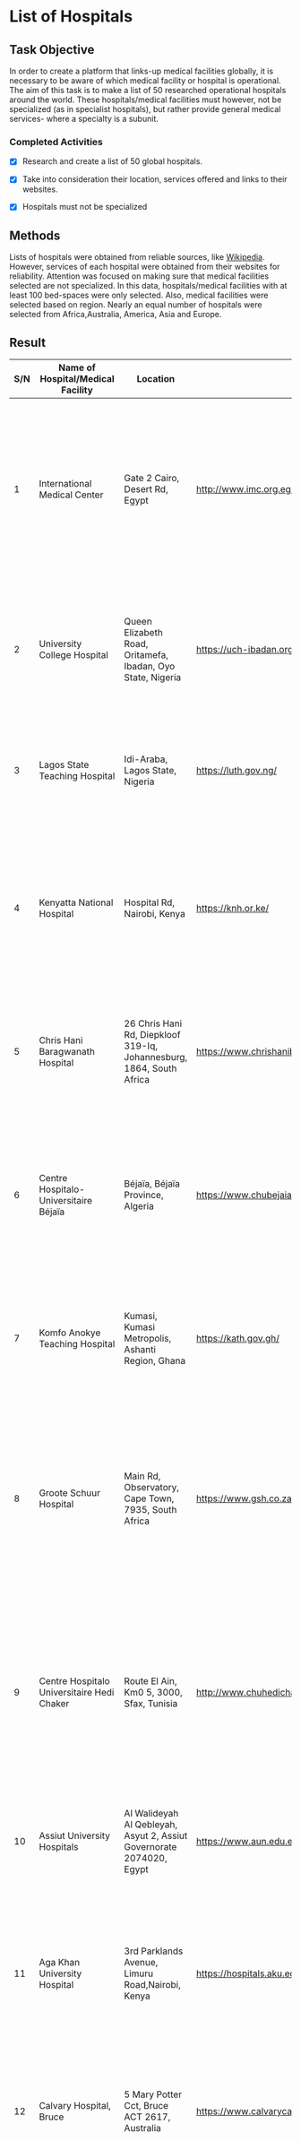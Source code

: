 # List of Hospitals

## Task Objective

In order to create a platform that links-up medical facilities globally, it is necessary to be aware of which medical facility or hospital is operational. The aim of this task is to make a list of 50 researched operational hospitals around the world. These hospitals/medical facilities must however, not be specialized (as in specialist hospitals), but rather provide general medical services- where a specialty is a subunit.

### Completed Activities

- [x] Research and create a list of 50 global hospitals.

- [x] Take into consideration their location, services offered and links to their websites.

- [x] Hospitals must not be specialized

## Methods

Lists of hospitals were obtained from reliable sources, like [Wikipedia](https://www.wikipedia.org/). However, services of each hospital were obtained from their websites for reliability. Attention was focused on making sure that medical facilities selected are not specialized. In this data, hospitals/medical facilities with at least 100 bed-spaces were only selected.
Also, medical facilities were selected based on region. Nearly an equal number of hospitals were selected from Africa,Australia, America, Asia and Europe.

## Result

| S/N | Name of Hospital/Medical Facility                         | Location                                                                                     | Website URL                                                                                       | Services Offered                                                                                                                                                                                                                                                                                                                                                                                                                                                                                                                                                                                                                                                                                                                              |
| --- | --------------------------------------------------------- | -------------------------------------------------------------------------------------------- | ------------------------------------------------------------------------------------------------- | --------------------------------------------------------------------------------------------------------------------------------------------------------------------------------------------------------------------------------------------------------------------------------------------------------------------------------------------------------------------------------------------------------------------------------------------------------------------------------------------------------------------------------------------------------------------------------------------------------------------------------------------------------------------------------------------------------------------------------------------- |
| 1   | International Medical Center                              | Gate 2 Cairo, Desert Rd, Egypt                                                               | http://www.imc.org.eg/imc/                                                                        | Cancer Treatment and Management, Geriatric Medicine, PET Scan, Organ Transplantation(Renal, Liver and Pancreas), Cardiac Surgery, Paediatrics, Immunology, Eye Care, Gastroenterology & Endoscopy, Neurology & Neurosurgery, Interventional Radiology, Vascular Surgery, Gynaecology/Obstetrics, Urology & Urodynamics, Plastic Surgery and ENT, General Medicine/Surgery                                                                                                                                                                                                                                                                                                                                                                     |
| 2   | University College Hospital                               | Queen Elizabeth Road, Oritamefa, Ibadan, Oyo State, Nigeria                                  | https://uch-ibadan.org.ng/                                                                        | Internal Medicine, Surgery, Gynecology/Obstetrics, Otorhinolaryngology, Opthalmology, Anesthesia, Orthopaedic Surgery and Traumatology, Laboratory Medicine, Psychiatry, Community Medicine, Family Medicine, Radiology, Radiation Oncology, Neurological Surgery and Dentistry                                                                                                                                                                                                                                                                                                                                                                                                                                                               |
| 3   | Lagos State Teaching Hospital                             | Idi-Araba, Lagos State, Nigeria                                                              | https://luth.gov.ng/                                                                              | Dentistry, Internal Medicine, Gynaecology/Obstetrics, Laboratory Medicine, Anesthesia, Paediatrics, Cancer Treatment and Management, General Surgery, Dentistry, ENT, Orthopaedics, Psychiatry                                                                                                                                                                                                                                                                                                                                                                                                                                                                                                                                                |
| 4   | Kenyatta National Hospital                                | Hospital Rd, Nairobi, Kenya                                                                  | https://knh.or.ke/                                                                                | Dentistry, ENT, Rehabilitative Services, Opthalmology, Anesthesia, Paediatrics, Cancer Treatment, Psychiatry, Nutrition, Comprehensive Care, Respiratory Infectious Disease Care, Dermatology, Endoscopy, Renal Care, Radiology, Laboratory Medicine, General Surgery and Specialized Surgery, Orthopedic Surgery, Cardiothoracic Surgery.                                                                                                                                                                                                                                                                                                                                                                                                    |
| 5   | Chris Hani Baragwanath Hospital                           | 26 Chris Hani Rd, Diepkloof 319-Iq, Johannesburg, 1864, South Africa                         | https://www.chrishanibaragwanathhospital.co.za/                                                   | Orthopedic/Trauma Surgery, Gynaecology/Obstetrics, Paediatrics, Radiology/Radiography, General and Specialized Surgery, Eye Care, Laboratory Medicine, Internal Medicine,Anesthesia.                                                                                                                                                                                                                                                                                                                                                                                                                                                                                                                                                          |
| 6   | Centre Hospitalo-Universitaire Béjaïa                     | Béjaïa, Béjaïa Province, Algeria                                                             | https://www.chubejaia.dz/                                                                         | Anesthesiology, Cardiology, General Surgery, Epidemiology and Preventive Healthcare, Gastroenterology, Infectious Diseases Control, Internal Medicine, Neurosurgery, Orthopedic Traumatology, Emergency Medicine and Surgery, Gynaecology/Obstetrics, Paediatrics, Psychiatry, Forensic Medicine, Nephrology/Haemodialysis, Pulmonology/Pthisiology                                                                                                                                                                                                                                                                                                                                                                                           |
| 7   | Komfo Anokye Teaching Hospital                            | Kumasi, Kumasi Metropolis, Ashanti Region, Ghana                                             | https://kath.gov.gh/                                                                              | Anesthesia, Paediatrics, ENT, Gynaecology/Obstetrics, Cancer Treatment and Management, Family Medicine. Laboratory Medicine, Radiology, Dentistry, Opthalmology, Emergency Medicine and Surgery                                                                                                                                                                                                                                                                                                                                                                                                                                                                                                                                               |
| 8   | Groote Schuur Hospital                                    | Main Rd, Observatory, Cape Town, 7935, South Africa                                          | https://www.gsh.co.za/                                                                            | General Medicine and Surgery, Dermatology, Neurology, Trauma, Paediatrics, Emergency Medicine and Surgery, Opthalmology, Obstetrics and Gynaecology, Psychiatry, Cardio-thoracic Surgery, Neurosurgery, Orthopaedic Surgery, Plastic Surgery, Tissue and Organ Transplantation, Infectious diseases/HIV Medicine, ENT, Family Medicine, Forensic Medicine, Radiology, Gastroenterology                                                                                                                                                                                                                                                                                                                                                        |
| 9   | Centre Hospitalo Universitaire Hedi Chaker                | Route El Ain, Km0 5, 3000, Sfax, Tunisia                                                     | http://www.chuhedichaker.tn/index                                                                 | Anesthesia Resuscitation, Gynecology-Obstetrics, Neonatology, Pediatrics, Cardiology, Endocrinology, Hematology, Infectious diseases, Internal medicine, Nephrology, Community medicine, Preventive medicine and hospital hygiene, Radiology, Dermatology, Neurology-paediatrics, Rheumatology, Psychiatry, Gastrology, Stomatology, Occupational Medicine and Pathology, Pulmonology                                                                                                                                                                                                                                                                                                                                                         |
| 10  | Assiut University Hospitals                               | Al Walideyah Al Qebleyah, Asyut 2, Assiut Governorate 2074020, Egypt                         | https://www.aun.edu.eg/main/university-hospitals                                                  | Gynecology-Obstetrics, Pediatrics, Psychiatry, Opthalmology, Dermatology, Orthopedic Medicine and Surgery, Dentistry, Liver Transplatation/Diseases Control, Laboratory Medicine, Radiology, Cancer Treatment                                                                                                                                                                                                                                                                                                                                                                                                                                                                                                                                 |
| 11  | Aga Khan University Hospital                              | 3rd Parklands Avenue, Limuru Road,Nairobi, Kenya                                             | https://hospitals.aku.edu/                                                                        | Cancer Care and Treatment, Cardiology, Radiology/Radiography, Gynecology/Obstetry, Paediatrics, Laboratory Medicine, General Surgery, Orthopedic/Trauma Surgery, Dentisitry, Dietetics, Eye Care, Anesthesia, Accident/Emergency Medicine and Surgery, Haematology                                                                                                                                                                                                                                                                                                                                                                                                                                                                            |
| 12  | Calvary Hospital, Bruce                                   | 5 Mary Potter Cct, Bruce ACT 2617, Australia                                                 | https://www.calvarycare.org.au/public-hospital-bruce                                              | Cancer Treatment and Management, Cardiology,Emergency Medicine and Surgery, Lymphodaema Physiotherapy Care, Gynecology/Obstetrics, Paediatrics, General Surgery, Occupational Therapy, Radiology, Endoscopy                                                                                                                                                                                                                                                                                                                                                                                                                                                                                                                                   |
| 13  | Nambour General Hospital                                  | Hospital Road, Nambour QLD 4560, Australia                                                   | https://www.sunshinecoast.health.qld.gov.au/hospitals-and-health-centres/nambour-general-hospital | Dentistry, Dermatology, Diabetes Care, Emergency Medicine and Surgery, Gastroenterology, Gynaecology/Obstetrics, Haematology, Geriatric Medicine, Infectious Disease Control, Paediatrics, Urology, Podiatry, Sexual Health Services                                                                                                                                                                                                                                                                                                                                                                                                                                                                                                          |
| 14  | Cabrini Hospital                                          | 181/183 Wattletree Rd, Malvern VIC 3144, Australia                                           | https://www.cabrini.com.au/                                                                       | Cancer Treatment and Management, Chronic Disease Management, ENT, Emergency Medicine, Radiology, Gynaecology/Obstetrics, Neurology/Neurosurgery, Orthopaedics/Trauma Surgery, Parkinson's program, Urology, Psychiatry.                                                                                                                                                                                                                                                                                                                                                                                                                                                                                                                       |
| 15  | Cairns Private Hospital                                   | G1 Upward St, Cairns City QLD 4870, Australia                                                | https://www.cairnsprivate.com.au/                                                                 | Bariatric Weight Loss Surgery, Haematology, Cancer Care and Treatment, Orthopaedics/Trauma Surgery, Robotic programs, Medical Rehabilitation, Renal Dialysis, Gynaecology/Obstetricsm Paediatrics                                                                                                                                                                                                                                                                                                                                                                                                                                                                                                                                             |
| 16  | Gladstone Hospital                                        | 1 Park St, West Gladstone QLD 4680, Australia                                                | https://www.health.qld.gov.au/cq/hospitals/gladstone                                              | Eye Care, Cancer Care and Treatment, Radiology, Emergency Medicine and Surgery, Orthopaedic/Trauma Surgery, Renal Services, Gynaecology/Obstetrics, Telehealth, Sexual health and Podiatry                                                                                                                                                                                                                                                                                                                                                                                                                                                                                                                                                    |
| 17  | Rockhampton Hospital                                      | 2 Canning St, Rockhampton QLD 4700, Australia                                                | https://www.health.qld.gov.au/services/central-queensland/rockhampton                             | Gynecology/Obstetrics, Pediatrics, Dermatology, Orthopedic Medicine and Surgery, Dentistry, Laboratory Medicine, Radiology, Cancer Treatment, ENT, Cardiology, Rheumatology, Podiatry, TB Control, Haematology, Palliative Care                                                                                                                                                                                                                                                                                                                                                                                                                                                                                                               |
| 18  | Cleveland Clinic                                          | 9500 Euclid Avenue, Cleveland, Ohio, USA                                                     | https://my.clevelandclinic.org/                                                                   | Urology, Gynecology/Obstetrics, Anesthesiology & Pain Management, Pathology and Laboratory Medicine, Bariatric and Metabolism Medicine, Dermatology and Plastic Surgery, Cancer Care and Management, Eye Care                                                                                                                                                                                                                                                                                                                                                                                                                                                                                                                                 |
| 19  | Butaro Hospital                                           | Butaro Sector, Burera District, Northern Province, Rwanda                                    | https://www.butarohospital.gov.rw/                                                                | Gynaecology/Obstetrics, Emergency Medicine and Surgery, Paediatrics, Internal Medicine, Laboratory Medicine, Radiology, Physiotherapy                                                                                                                                                                                                                                                                                                                                                                                                                                                                                                                                                                                                         |
| 20  | Mayo Clinic                                               | 34 2nd Ave SW, Rochester, MN 55902, USA                                                      | https://www.mayoclinic.org/                                                                       | Anesthesiology, Audiology, Bariatric Center, Brain Tumor Program, Breast and Melanoma Surgical Oncology, Cardiovascular Medicine, Cardiovascular Surgery, Clinical Genomics, Colorectal Surgery, Dental Specialties, Dermatology, Emergency Medicine, Family Medicine, Gastroenterology and Hepatology, General Internal Medicine, Hematology, Pancreas Surgery, Laboratory Medicine, Lung Cancer Program, Nephrology and Hypertension, Neurology, Neurosurgery, Obstetrics and Gynecology, Ophthalmology, Oral and Maxillofacial Surgery, Orthopedic Surgery, ENT, Pediatrics, Hand Transplant, Heart Transplant Program, Kidney Transplant Program, Liver Transplant Program, Lung Transplant Program, Pancreas Transplant Program, Urology |
| 21  | Peter Lougheed Centre                                     | 3500 26 Ave NE, Calgary, Alberta, Canada                                                     | https://www.albertahealthservices.ca/                                                             | AADL Test Clinic-Respiratory Benefits-Home Oxygen, Anaesthesia Services, Aortopathy Clinic, Arterial Blood Gases / Cooximetry, Bronchoscopy Clinic, Cardiac Diagnostics, Cardiac Implantable Electrical Device (CIED) Clinic, Pediatrics, Consultation-Liaison Psychiatry, Diabetes Centre, Electroencephalography Service, Electromyography Service, Emergency Services, Endoscopy / Colonoscopy Services, General Medicine and Surgery                                                                                                                                                                                                                                                                                                      |
| 22  | Lakeridge Health Ajax and Pickering                       | Ajax, Durham, Ontario, Canada                                                                | https://www.lakeridgehealth.on.ca/                                                                | Cardiology, Gynecology/Obstetrics, Genetics, Cancer Care and Treatment, Pediatrics, Orthopedic Medicine and Surgery, Dentistry, ENT, Eye Care, Emergency Medicine and Surgery, Endoscopy, Kidney Care, Radiology, Urology                                                                                                                                                                                                                                                                                                                                                                                                                                                                                                                     |
| 23  | Rockyview General Hospital                                | 7007 14 Street SW, Calgary, Alberta, Canada                                                  | http://www.albertahealthservices.ca/facilities.asp?pid=facility&rid=3                             | Breast Feeding, Bronchoscopy, Cystoscopy, Enterostomal Therapy, General Cardiology, Infectious Disease, Medical Geriatric, Gynecology/Obstetrics, Ophthalmology, Orthopedic Medicine and Surgery                                                                                                                                                                                                                                                                                                                                                                                                                                                                                                                                              |
| 24  | McGill University Health Centre                           | Montreal, Quebec, Canada                                                                     | https://muhc.ca/                                                                                  | Pediatrics, Critical Care, Dental Specialties, Dermatology, Emergency Medicine, Endocrine Surgery, Family Medicine, Gastroenterology and Hepatology, General Internal Medicine, Hematology, Infectious diseases, Internal medicine, Nephrology, Community medicine, Preventive medicine and hospital hygiene, Radiology, Orthopedic Medicine and Surgery                                                                                                                                                                                                                                                                                                                                                                                      |
| 25  | Massachusetts General Hospital                            | 55 Fruit St, Boston, MA 02114, USA                                                           | https://www.massgeneral.org/                                                                      | Anaethesia, Critical Care, Pain Medicine, Medical Rehabilitation, Cancer Care and Treatment, Gynaecology/Obstetrics, Dermatology, Opthalmology, Psychiatry, Tissue/Organ Transplant, Orthopedic Surgery, Neurosurgery, Urology, ENT, Pediatrics, Pathology, Sport Medicine, Radiology                                                                                                                                                                                                                                                                                                                                                                                                                                                         |
| 26  | The Johns Hopkins Hospital                                | 1800 Orleans Street, Baltimore, Maryland, USA                                                | https://www.hopkinsmedicine.org/the_johns_hopkins_hospital/                                       | ENT, Radiology, Geriatrics, Neurology, Neurosurgery, Urology, Rheumatology, Psychiatry, Opthalmology, Gastroenterology, GI Surgery, Diabetes, Endocrinology, Cardiology, Heart Surgery, Oncology (Cancer Care and Treatment), Gynaecology/Obstetrics, Pulmonology, Orthopedics, Nephrology                                                                                                                                                                                                                                                                                                                                                                                                                                                    |
| 27  | Stanford University Medical Center                        | 500 Pasteur Dr.Stanford, California, USA                                                     | https://stanfordhealthcare.org/                                                                   | Otolaryngology – head and neck surgery, Cancer Care and Treatment, Cardiology & Heart surgery, Orthopedics, Urology, Gynecology, Nephrology, Neurology & Neurosurgery, Pulmonology, Gastroenterology &, GI surgery, Geriatrics, Diabetes & Endocrinology, Organ Transplantation, Trauma, Paediatrics, Emergency Medicine and Surgery, Opthalmology, Psychiatry, Plastic Surgery                                                                                                                                                                                                                                                                                                                                                               |
| 28  | Mount Sinai Hospital                                      | 600 University Ave, Toronto, ON M5G 1X5, Canada                                              | https://www.mountsinai.on.ca/                                                                     | Cancer medicine, Cardiology, Dentistry, Diabetes Treatment, ENT, Family Medicine, Fertility, Genetics, Geriatrics, Opthalmology, Orthopaedics, Otolarygology, Pathology and Laboratory Medicine, Psychiatry, Rheumatology, Sports Medicine, Urology                                                                                                                                                                                                                                                                                                                                                                                                                                                                                           |
| 29  | Northwestern Memorial Hospital                            | 251 East Huron Street, Chicago, Illinois, USA                                                | https://www.nm.org/locations/northwestern-memorial-hospital                                       | Allergy and Immunology Care, Cancer Care and Treatment, Cardiology, Clinical Genetics, Dermatology, Diabetes Care and Treatment, ENT, Gastroenterology, Heamatology, Radiology, Opthalmology, Organ Transplantation, Orthopaedics, Rheumatology, Urology, Paediatrics, Pain Management, Neurology and Neurosurgery, Nutritional Services, Integrative Medicine                                                                                                                                                                                                                                                                                                                                                                                |
| 30  | Rush University Medical Center                            | 1620 W Harrison St, Chicago, IL 60612, United States                                         | https://www.rush.edu/                                                                             | Neurology and Neurosurgery Care, Paediatrics, Gynecology/Obstetrics, Cancer Care, Heart and Vascular Care, Bariatric Surgery, Endoscopy, General Medicine, General Surgery                                                                                                                                                                                                                                                                                                                                                                                                                                                                                                                                                                    |
| 31  | Michigan Medicine                                         | Ann Arbor, Michigan, U.S.A                                                                   | https://www.uofmhealth.org/                                                                       | General Medicine/Surgery, Otolaryngology, Gynecology, Pulmonology, Urology, Gastroenterology and GI surgery, Geriatrics, Nephrology, Cardiology and Heart Surgery, Ophthalmology, Neurology and Neurosurgery                                                                                                                                                                                                                                                                                                                                                                                                                                                                                                                                  |
| 32  | King's College Hospital London, Dubai Hills               | Dubai Hills - Dubai - United Arab Emirates                                                   | https://kingscollegehospitaldubai.com/                                                            | Emergency Medicine/Surgery, Breast Care, Cardiology, Cardiothoracic, Colorectal Surgery, Dentistry, Dermatology, Diabetes Clinic, Endrocrinology, Diabetes Clinic, Dietetics, Family Medicine, Gynaecology/Obstetrics, Neurology and Neurosurgery, Orthopaedics, Paediatrics, Radiolody, Urology                                                                                                                                                                                                                                                                                                                                                                                                                                              |
| 33  | Saudi German Hospital                                     | Hessa Street 331 West, Al Barsha 3, Exit 36 Sheikh Zayed Road - Dubai - United Arab Emirates | https://sghdubai.ae/                                                                              | Anesthesia, Breast Health Care, Bariatric Surgery, Cardiology, Dermatology, Dietetics, Dentistry, Emergency Medicine and Surgery, ENT, Endocrinology, Gastroenterology, General Surgery, Hand Surgery and Hand Medicine, Internal Medicine, Laparoscopy, Laboratory Medicine,Nephrology and Dialysis, Neurology and Neurosurgery, Obs-Gynecology, Orthopedics,Oncology, Paediatrics                                                                                                                                                                                                                                                                                                                                                           |
| 34  | Medcare Hospital, Alsafa                                  | Near Al Safa Park - Al Hadiqa Rd - Dubai - United Arab Emirates                              | https://www.medcare.ae/en/branches/view/medcare-hospital.html                                     | Audiology, Bariatric Surgery, Cardiology, Colorectal Surgery, Dentistry, Dermatology, Diet and Nutrition, ENT, Emergency Medicine, General Surgery, Internal Medicine, Nephrology, Cancer Care and Treatment, Plastic Surgery, Pulmonology, Urology                                                                                                                                                                                                                                                                                                                                                                                                                                                                                           |
| 35  | Gleneagles Global Health City                             | Chennai, Tamil Nadu 600100, India                                                            | https://gleneaglesglobalhealthcitychennai.com/                                                    | Plastic and Reconstructive Surgery, Cancer Care/Oncology, Cardiology, Paediatrics, Diabetology, Heart Transplant, Nephrology, Rheumatology, Urology, Obstetrics, ENT, Emergency Medicine, General Medicine, Opthalmology, Neurology and Neurosurgery, Lung Transplant, Uterine Transplant                                                                                                                                                                                                                                                                                                                                                                                                                                                     |
| 36  | B.M. Gupta Hospitals                                      | Uttam Nagar, New Delhi, Delhi 110059, India                                                  | https://bmguptahospital.com/                                                                      | Anaethesiology, Dermatology, Cardiology, ENT, Emergency Medicine, General Medicine, General Surgery, Neurosurgery, IVF, Urology, Dentistry, Paediatrics, Obs-Gynaecology, Orthopaedics, Nephrology, Pulmonology, Psychiatry, Opthalmology, Radiology                                                                                                                                                                                                                                                                                                                                                                                                                                                                                          |
| 37  | Al-Ahli Hospital                                          | Ahmad Bin Ali St 232 Building 142 Zone 20, Doha, Qatar                                       | https://www.ahlihospital.com/                                                                     | Anaesthesiology, Dermatology, Dental Care, Emergency Medicine, Gastroenterology, General Surgery, Heart Care, Internal Medicine, Neurology, Opthalmology, Orthopedic and Traumatology, Pediatrics, Psychiatry, Urology, Endocrinoloyy, ENT, IVF and Fertility Care, Plastic Surgery, Neurosurgery                                                                                                                                                                                                                                                                                                                                                                                                                                             |
| 38  | The University of Tokyo Hospital                          | 7 Chome-3-1 Hongo, Bunkyo City, Tokyo 113-8655, Japan                                        | https://www.h.u-tokyo.ac.jp/english/                                                              | Cardiovascular Medicine, Respiratory Medicine, Gastroenterology, Nephrology, Diabetes and Metabolic Diseases Care, Haematology/Oncology, Neurology, Allgergy and Rheumatology, Psychosomatic Medicine, ENT, Stomach and Esophageal Surgery, Colon and Rectal Surgery, Artificial Organ and Transplantation Surgery, Radiology, Pediatrics,Psychiatry                                                                                                                                                                                                                                                                                                                                                                                          |
| 39  | St. Luke's International Hospital                         | 9-1 Akashi-cho, Chuo, Tokyo 104-8560, Japan                                                  | https://hospital.luke.ac.jp/eng/index.html                                                        | General Internal Medicine, Pulmonary Medicine, Nephrology, Infectious Diseases, Endocrinology & Metabolism, Psychosomatic Internal Medicine, Allergy and Rheumatology, Cardiovascular Internal Medicine, Cardiovascular Surgery, Pediatrics, Pediatric Surgery, Gastroenterology, General Surgery, Thoracic Surgery, Plastic & Reconstructive Surgery, Orthopedic Surgery, Dermatology, Clinical Genetics, Urology, Ophthalmology, Otolaryngology, Oral Surgery, Neurology & Neurosurgery, Psychiatry                                                                                                                                                                                                                                         |
| 40  | Sheba Medical Center                                      | Derech Sheba 2, Ramat Gan, Israel                                                            | https://www.shebaonline.org/                                                                      | Cancer Care and Treatment, Pediatrics, Neurology and Neurosurgery, Medical Rehabilitation, Cardiology, ENT, General Medicine and Surgery, Orthopedics, Organ Transplantation                                                                                                                                                                                                                                                                                                                                                                                                                                                                                                                                                                  |
| 41  | Hadassah University Medical Center                        | Ein Karem, Jerusalem, Israel                                                                 | https://www.hadassah.org.il/en/                                                                   | Gynecology/Obstetrics, Pediatrics, Gene Therapy, Dermatology, Orthopedic Medicine and Surgery, Dentistry, Laboratory Medicine, Radiology, Cancer Treatment, ENT, Cardiology, Opthalmology                                                                                                                                                                                                                                                                                                                                                                                                                                                                                                                                                     |
| 42  | Asan Medical Center                                       | 88 Olympic-ro 43-gil, Songpa-gu, Seoul, South Korea                                          | https://eng.amc.seoul.kr/gb/lang/main.do                                                          | Organ Transplantation, Cancer Care and Treatment, Cardiology and Cardiothoracic Surgery, Gastroenterology, ENT, Opthalmology, Endocrinology, Orthopedics and Traumatology, Plastic Surgery, Urology, Pediatrics, Gynecology/Obstetrics                                                                                                                                                                                                                                                                                                                                                                                                                                                                                                        |
| 43  | Univerisity Medical Center, Utrecht                       | Utrecht, Netherlands                                                                         | https://www.umcutrecht.nl/en/                                                                     | Neurosurgery, Cardiothoracic surgery, Radiation oncology, Neonatal and pediatric surgery and intensive care, Eye Care, Organ Transplantation, General Medicine and Surgery.                                                                                                                                                                                                                                                                                                                                                                                                                                                                                                                                                                   |
| 44  | Kettering General Hospital                                | Rothwell Rd, Kettering NN16 8UZ, United Kingdom                                              | https://www.kgh.nhs.uk/                                                                           | General Medicine and Surgery, Neurology, Neurosurgery, Paediatrics, Emergency Medicine and Surgery, Opthalmology, Obstetrics and Gynaecology, Psychiatry, Cardiology, Orthopaedic Surgery, Plastic Surgery, Tissue and Organ Transplantation, ENT, Family Medicine, Forensic Medicine, Radiology, Gastroenterology                                                                                                                                                                                                                                                                                                                                                                                                                            |
| 45  | Glenfield Hospital                                        | Leicester, Leicestershire, England, United Kingdom                                           | https://www.leicestershospitals.nhs.uk/aboutus/our-hospitals/glenfield-hospital/                  | Pediatrics, Cardioloy and Cardiovascular Surgery, Dental Specialties, Dermatology, Cancer Care and Treatment, Family Medicine, Gastroenterology, General Internal Medicine, Hematology, Breast Care, Nephrology, Community medicine, Preventive medicine and hospital hygiene, Radiology, Orthopedic Medicine and Surgery                                                                                                                                                                                                                                                                                                                                                                                                                     |
| 46  | St James's Hospital                                       | Beckett St, Harehills, Leeds LS9 7TF, United Kingdom                                         | https://www.leedsth.nhs.uk/patients-visitors/our-hospitals/st-james-university-hospital/          | Clinical Genetics, Gynecology/Obstetrics, Endoscopy, Eye Care, Respiratory Medicine, Anaesthesia, Cancer Care and Treatment, Breast Care, Emergency Medicine, Gastroenterology, Nutrition and Dietetics, Urology, Colorectal Surgery, Renal Care, Organ Donation and Transplantation                                                                                                                                                                                                                                                                                                                                                                                                                                                          |
| 47  | Hospital Foch                                             | 40 Rue Worth, 92150 Suresnes, France                                                         | https://www.hopital-foch.com/                                                                     | Addictology, Gynaecology/Obstetrics, Cardiology and Interventional Cardiology, Thoracic Surgery and Lung Transplantation, Vascular Surgery, Internal Medicine, Nuclear Medicine, Nephrology, Neurology, Neurosurgery, Opthalmology, ENT, Psychiatry, Pulmonology, Urology                                                                                                                                                                                                                                                                                                                                                                                                                                                                     |
| 48  | University Hospital of Zürich (Universitätsspital Zürich) | Rämistrasse 100, 8091 Zürich, Switzerland                                                    | https://www.usz.ch/                                                                               | Anesthesiology, Gynecology/Obstetrics, Breast Care, Dermatology, Eye Care, Bariatric Medicine, Geriatric Medicine, Gastroenterology, Cardiology and Cardiovascular Surgery, ENT, Reproductive Endocrinology, Pediatrics, Neurology, Neurosurgery, Cancer Care and Treatment, Palliative Care                                                                                                                                                                                                                                                                                                                                                                                                                                                  |
| 49  | Wuhan Union Hospital                                      | Jianghan, Wuhan, Hubei, China                                                                | https://www.whuh.com/en/                                                                          | Cardiology and Cardiovascular Surgery, Cancer Care and Treatment, Emergency Medicine, ENT, Neurology and Neurosurgery, Genetics, Anesthesia, Stomatology, General Surgery, Gynaecology and Breast Cancer Surgery, Orthopaedic Surgery, Hematology, Psychiatry, Urology                                                                                                                                                                                                                                                                                                                                                                                                                                                                        |
| 50  | Assistance Publique – Hôpitaux de Paris                   | 55 Bd Diderot CS 22305, 75610 Paris CEDEX 12, France                                         | https://www.aphp.fr/                                                                              | General Internal Medicine, Bariatric Surgery, Geriatric Surgery, Pulmonary Medicine, Nephrology, Infectious Diseases, Endocrinology & Metabolism, Oral Medicine, Cardiology, Cardiovascular Surgery, Pediatrics, Pediatric Surgery, Gastroenterology, General Surgery, Thoracic Surgery, Plastic & Reconstructive Surgery, Orthopedic and Trauma Surgery, Dermatology, Clinical Genetics, Urology, Ophthalmology, Otolaryngology, Oral Surgery, Neurology & Neurosurgery, Psychiatry                                                                                                                                                                                                                                                          |

**I have also compiled this list in a spreadsheet. It is accessible at: [Erinle Samuel-Task0](https://docs.google.com/spreadsheets/d/1Jje07y97Hvdfhb3VNCKqTx0aFCMuWRkgSHamsLcGr9c/edit?usp=sharing)**

## Observation
In order to enhance accessibility to information, and provide comprehensive data, it is imperative to group services into specialties and subspecialties, which is what I did in Task1.md.


**NB:** All information in this list were obtained from [Wikipedia](https://www.wikipedia.org/) and the hospitals' websites. However, names of hospitals were gotten from many other websites like;
- https://hospitals.webometrics.info/en/
- https://www.beckershospitalreview.com/
- https://www.newsweek.com/best-hospitals-2021

Thank you!